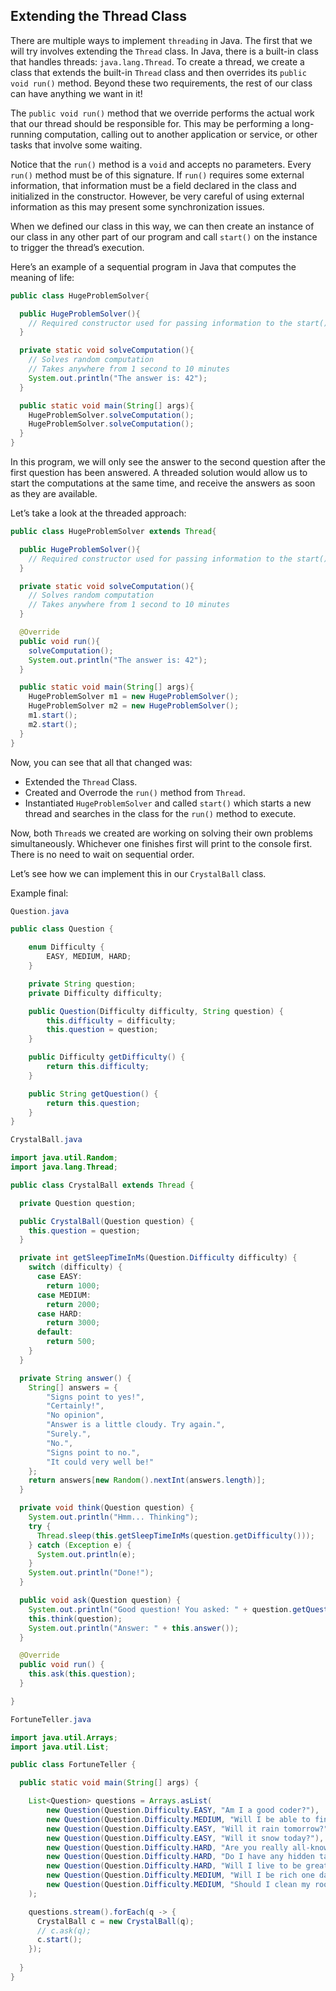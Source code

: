 ## Extending the Thread Class

There are multiple ways to implement `threading` in Java. The first that we will try involves extending the `Thread` class. In Java, there is a built-in class that handles threads: `java.lang.Thread`. To create a thread, we create a class that extends the built-in `Thread` class and then overrides its `public void run()` method. Beyond these two requirements, the rest of our class can have anything we want in it!

The `public void run()` method that we override performs the actual work that our thread should be responsible for. This may be performing a long-running computation, calling out to another application or service, or other tasks that involve some waiting.

Notice that the `run()` method is a `void` and accepts no parameters. Every `run()` method must be of this signature. If `run()` requires some external information, that information must be a field declared in the class and initialized in the constructor. However, be very careful of using external information as this may present some synchronization issues.

When we defined our class in this way, we can then create an instance of our class in any other part of our program and call `start()` on the instance to trigger the thread’s execution.

Here’s an example of a sequential program in Java that computes the meaning of life:

```java
public class HugeProblemSolver{

  public HugeProblemSolver(){
    // Required constructor used for passing information to the start() method.
  }

  private static void solveComputation(){
    // Solves random computation
    // Takes anywhere from 1 second to 10 minutes
    System.out.println("The answer is: 42");
  }

  public static void main(String[] args){
    HugeProblemSolver.solveComputation();
    HugeProblemSolver.solveComputation();
  }
}
```

In this program, we will only see the answer to the second question after the first question has been answered. A threaded solution would allow us to start the computations at the same time, and receive the answers as soon as they are available.

Let’s take a look at the threaded approach:

```java
public class HugeProblemSolver extends Thread{

  public HugeProblemSolver(){
    // Required constructor used for passing information to the start() method.
  }

  private static void solveComputation(){
    // Solves random computation
    // Takes anywhere from 1 second to 10 minutes
  }

  @Override
  public void run(){
    solveComputation();
    System.out.println("The answer is: 42");
  }

  public static void main(String[] args){
    HugeProblemSolver m1 = new HugeProblemSolver();
    HugeProblemSolver m2 = new HugeProblemSolver();
    m1.start();
    m2.start();
  }
}
```

Now, you can see that all that changed was:

* Extended the `Thread` Class.
* Created and Overrode the `run()` method from `Thread`.
* Instantiated `HugeProblemSolver` and called `start()` which starts a new thread and searches in the class for the `run()` method to execute.

Now, both `Thread`s we created are working on solving their own problems simultaneously. Whichever one finishes first will print to the console first. There is no need to wait on sequential order.

Let’s see how we can implement this in our `CrystalBall` class.

Example final:

```java
Question.java

public class Question {

    enum Difficulty {
        EASY, MEDIUM, HARD;
    }

    private String question;
    private Difficulty difficulty;

    public Question(Difficulty difficulty, String question) {
        this.difficulty = difficulty;
        this.question = question;
    }

    public Difficulty getDifficulty() {
        return this.difficulty;
    }

    public String getQuestion() {
        return this.question;
    }
}
```

```java
CrystalBall.java

import java.util.Random;
import java.lang.Thread;

public class CrystalBall extends Thread {

  private Question question;

  public CrystalBall(Question question) {
    this.question = question;
  }

  private int getSleepTimeInMs(Question.Difficulty difficulty) {
    switch (difficulty) {
      case EASY:
        return 1000;
      case MEDIUM:
        return 2000;
      case HARD:
        return 3000;
      default:
        return 500;
    }
  }

  private String answer() {
    String[] answers = {
        "Signs point to yes!",
        "Certainly!",
        "No opinion",
        "Answer is a little cloudy. Try again.",
        "Surely.",
        "No.",
        "Signs point to no.",
        "It could very well be!"
    };
    return answers[new Random().nextInt(answers.length)];
  }

  private void think(Question question) {
    System.out.println("Hmm... Thinking");
    try {
      Thread.sleep(this.getSleepTimeInMs(question.getDifficulty()));
    } catch (Exception e) {
      System.out.println(e);
    }
    System.out.println("Done!");
  }

  public void ask(Question question) {
    System.out.println("Good question! You asked: " + question.getQuestion());
    this.think(question);
    System.out.println("Answer: " + this.answer());
  }

  @Override
  public void run() {
    this.ask(this.question);
  }

}
```

```java
FortuneTeller.java

import java.util.Arrays;
import java.util.List;

public class FortuneTeller {

  public static void main(String[] args) {

    List<Question> questions = Arrays.asList(
        new Question(Question.Difficulty.EASY, "Am I a good coder?"),
        new Question(Question.Difficulty.MEDIUM, "Will I be able to finish this course?"),
        new Question(Question.Difficulty.EASY, "Will it rain tomorrow?"),
        new Question(Question.Difficulty.EASY, "Will it snow today?"),
        new Question(Question.Difficulty.HARD, "Are you really all-knowing?"),
        new Question(Question.Difficulty.HARD, "Do I have any hidden talents?"),
        new Question(Question.Difficulty.HARD, "Will I live to be greater than 100 years old?"),
        new Question(Question.Difficulty.MEDIUM, "Will I be rich one day?"),
        new Question(Question.Difficulty.MEDIUM, "Should I clean my room?")
    );

    questions.stream().forEach(q -> {
      CrystalBall c = new CrystalBall(q);
      // c.ask(q);
      c.start();
    });
    
  }
}
```
